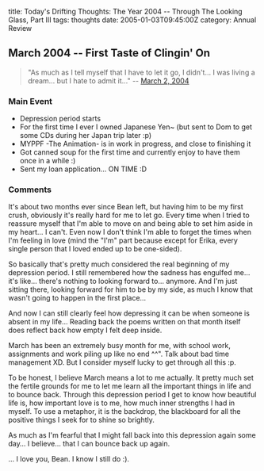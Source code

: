 title: Today's Drifting Thoughts: The Year 2004 -- Through The Looking Glass, Part III
tags: thoughts
date: 2005-01-03T09:45:00Z
category: Annual Review

## March 2004 -- First Taste of Clingin' On

> "As much as I tell myself that I have to let it go, I didn't… I was living a dream… but I hate to admit it…" -- [March 2, 2004]({filename}/blog/2004/time-for-a-change.md)

### Main Event

- Depression period starts
- For the first time I ever I owned Japanese Yen~ (but sent to Dom to get some CDs during her Japan trip later :p)
- MYPPF -The Animation- is in work in progress, and close to finishing it
- Got canned soup for the first time and currently enjoy to have them once in a while :)
- Sent my loan application… ON TIME :D

### Comments

It's about two months ever since Bean left, but having him to be my first crush, obviously it's really hard for me to let go. Every time when I tried to reassure myself that I'm able to move on and being able to set him aside in my heart… I can't. Even now I don't think I'm able to forget the times when I'm feeling in love (mind the "I'm" part because except for Erika, every single person that I loved ended up to be one-sided).

So basically that's pretty much considered the real beginning of my depression period. I still remembered how the sadness has engulfed me… it's like… there's nothing to looking forward to… anymore. And I'm just sitting there, looking forward for him to be by my side, as much I know that wasn't going to happen in the first place…

And now I can still clearly feel how depressing it can be when someone is absent in my life… Reading back the poems written on that month itself does reflect back how empty I felt deep inside.

March has been an extremely busy month for me, with school work, assignments and work piling up like no end ^^". Talk about bad time management XD. But I consider myself lucky to get through all this :p.

To be honest, I believe March means a lot to me actually. It pretty much set the fertile grounds for me to let me learn all the important things in life and to bounce back. Through this depression period I get to know how beautiful life is, how important love is to me, how much inner strengths I had in myself. To use a metaphor, it is the backdrop, the blackboard for all the positive things I seek for to shine so brightly.

As much as I'm fearful that I might fall back into this depression again some day… I believe… that I can bounce back up again.

… I love you, Bean. I know I still do :).
